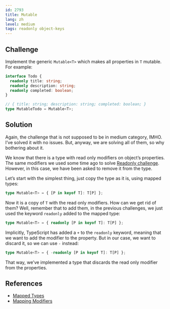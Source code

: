 ```yaml
---
id: 2793
title: Mutable
lang: zh
level: medium
tags: readonly object-keys
---
```


## Challenge

Implement the generic `Mutable<T>` which makes all properties in `T` mutable.
For example:

```typescript
interface Todo {
  readonly title: string;
  readonly description: string;
  readonly completed: boolean;
}

// { title: string; description: string; completed: boolean; }
type MutableTodo = Mutable<T>;
```

## Solution

Again, the challenge that is not supposed to be in medium category, IMHO. I’ve
solved it with no issues. But, anyway, we are solving all of them, so why
bothering about it.

We know that there is a type with read only modifiers on object’s properties.
The same modifiers we used some time ago to solve
[Readonly challenge](./easy-readonly.md). However, in this case, we have been
asked to remove it from the type.

Let’s start with the simplest thing, just copy the type as it is, using mapped
types:

```typescript
type Mutable<T> = { [P in keyof T]: T[P] };
```

Now it is a copy of `T` with the read only modifiers. How can we get rid of
them? Well, remember that to add them, in the previous challenges, we just used
the keyword `readonly` added to the mapped type:

```typescript
type Mutable<T> = { readonly [P in keyof T]: T[P] };
```

Implicitly, TypeScript has added a `+` to the `readonly` keyword, meaning that
we want to add the modifier to the property. But in our case, we want to discard
it, so we can use `-` instead:

```typescript
type Mutable<T> = { -readonly [P in keyof T]: T[P] };
```

That way, we’ve implemented a type that discards the read only modifier from the
properties.

## References

- [Mapped Types](https://www.typescriptlang.org/docs/handbook/2/mapped-types.html)
- [Mapping Modifiers](https://www.typescriptlang.org/docs/handbook/2/mapped-types.html#mapping-modifiers)
